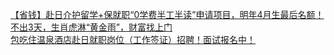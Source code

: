   
[【省钱】赴日介护留学+保就职“0学费半工半读”申请项目，明年4月生最后名额！](http://www.dianyue.me/archives/427/oxm40dwtrmezr2ry/)  
[不出3天，生肖虎淋“黄金雨”，财富找上门](http://www.dianyue.me/archives/358/t28tnreq8dmm0x8u/)  
[包吃住温泉酒店赴日就职岗位（工作签证）招聘！面试报名中！](http://www.dianyue.me/archives/436/mcnkj7rz6009j2gf/)